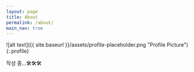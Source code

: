 ```yaml
---
layout: page
title: About
permalink: /about/
main_nav: true
---
```


![alt text]({{ site.baseurl }}/assets/profile-placeholder.png "Profile Picture"){:.profile}

작성 중...🛠🛠🛠

<!--
설비 SW 엔지니어로 일한지 어느덧 6년차..
개발 공부와 일상 기록을 위해 블로그 시작!

1. 알고리즘 공부 upload (private)
2. 프로젝트 했었던 파일과 사진 upload (private)
3. 개발 공부 (public)
4. 시시콜콜 일상 기록 (public)

성의 없는 About은 블로그 운영하다 보면서 개선할 예정
😎😎😎😎😎😎
-->

<!--
Centrarium is a custom theme for Jekyll, made by [Ben Centra][bencentra] for his own blog. He'd be humbled if you liked it enough to use it as well! Installation and configuration instructions can be found in the [GitHub repository](https://github.com/bencentra/centrarium).

This page is a good place to write about yourself, your project, your product, or whatever it is your site is for. You can replace the image above, or you can get rid of it entirely. 

You can find out more info about customizing your Jekyll theme, as well as basic Jekyll usage documentation at [jekyllrb.com](http://jekyllrb.com/). And you can find the source code for Jekyll at [github.com/jekyll/jekyll](https://github.com/jekyll/jekyll)

[centrarium]: https://github.com/bencentra/centrarium
[bencentra]: http://bencentra.com
[jekyll]: https://github.com/jekyll/jekyll
-->